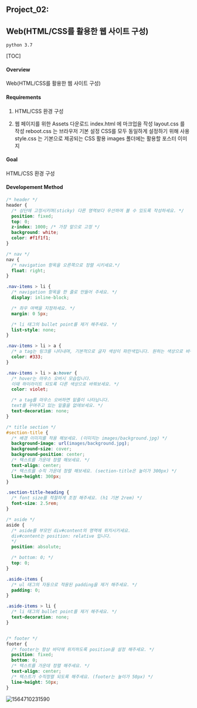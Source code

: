 

## Project_02: 

## Web(HTML/CSS를 활용한 웹 사이트 구성)

`python 3.7`

[TOC]



#### Overview

Web(HTML/CSS를 활용한 웹 사이트 구성)



#### Requirements

1. HTML/CSS 환경 구성

2. 웹 페이지를 위한 Assets 다운로드
  index.html 에 마크업을 작성
  layout.css 를 작성
  reboot.css 는 브라우저 기본 설정 CSS를 모두 동일하게 설정하기 위해 사용
  style.css 는 기본으로 제공되는 CSS 활용
  images 폴더에는 활용할 포스터 이미지

  

#### Goal

HTML/CSS 환경 구성



#### Developement Method

```css
/* header */
header {
  /* 상단에 고정시키며(sticky) 다른 영역보다 우선하여 볼 수 있도록 작성하세요. */
  position: fixed;
  top: 0;
  z-index: 1000; /* 가장 앞으로 고정 */
  background: white;
  color: #f1f1f1;
}
```

```css
/* nav */
nav {
  /* navigation 항목을 오른쪽으로 정렬 시키세요.*/
  float: right;
}
```


```css
.nav-items > li {
  /* navigation 항목을 한 줄로 만들어 주세요. */
  display: inline-block;

  /* 좌우 여백을 지정하세요. */
  margin: 0 5px;

  /* li 태그의 bullet point를 제거 해주세요. */
  list-style: none;
}
```

```css
.nav-items > li > a {
  /* a tag는 링크를 나타내며, 기본적으로 글자 색상이 파란색입니다. 원하는 색상으로 바꿔보세요. */
  color: #333;
}
```


```css
.nav-items > li > a:hover {
  /* hover는 마우스 오버시 모습입니다. 
  이때 하이라이트 되도록 다른 색상으로 바꿔보세요. */
  color: violet;

  /* a tag를 마우스 오버하면 밑줄이 나타납니다.
  text를 꾸며주고 있는 밑줄을 없애보세요. */
  text-decoration: none;
}
```


```css
/* title section */
#section-title {
  /* 배경 이미지를 적용 해보세요. (이미지는 images/background.jpg) */
  background-image: url(images/background.jpg);
  background-size: cover;
  background-position: center;
  /* 텍스트를 가운데 정렬 해보세요. */
  text-align: center; 
  /* 텍스트를 수직 가운데 정렬 해보세요. (section-title은 높이가 300px) */
  line-height: 300px;
}
```

```css
.section-title-heading {
  /* font size를 적절하게 조정 해주세요. (h1 기본 2rem) */
  font-size: 2.5rem;
}
```

```css
/* aside */
aside {
  /* aside를 부모인 div#content의 영역에 위치시키세요.
  div#content는 position: relative 입니다.
  */
  position: absolute;

  /* bottom: 0; */
  top: 0;
}
```

```css
.aside-items {
  /* ul 태그의 자동으로 적용된 padding을 제거 해주세요. */
  padding: 0;
}
```

```css
.aside-items > li {
  /* li 태그의 bullet point를 제거 해주세요. */
  text-decoration: none;
}
```


```css

/* footer */
footer {
  /* footer는 항상 바닥에 위치하도록 position을 설정 해주세요. */
  position: fixed;
  bottom: 0;
  /* 텍스트를 가운데 정렬 해주세요. */
  text-align: center; 
  /* 텍스트가 수직정렬 되도록 해주세요. (footer는 높이가 50px) */
  line-height: 50px;
}
```



![1564710231590](C:\Users\student\AppData\Roaming\Typora\typora-user-images\1564710231590.png)